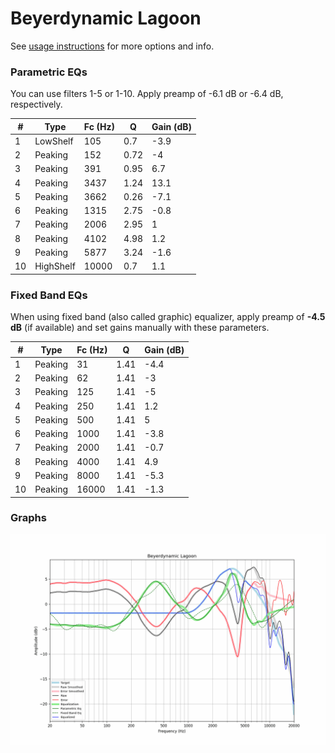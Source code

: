 # Beyerdynamic Lagoon
See [usage instructions](https://github.com/jaakkopasanen/AutoEq#usage) for more options and info.

### Parametric EQs
You can use filters 1-5 or 1-10. Apply preamp of -6.1 dB or -6.4 dB, respectively.

|   # | Type      |   Fc (Hz) |    Q |   Gain (dB) |
|-----|-----------|-----------|------|-------------|
|   1 | LowShelf  |       105 | 0.7  |        -3.9 |
|   2 | Peaking   |       152 | 0.72 |        -4   |
|   3 | Peaking   |       391 | 0.95 |         6.7 |
|   4 | Peaking   |      3437 | 1.24 |        13.1 |
|   5 | Peaking   |      3662 | 0.26 |        -7.1 |
|   6 | Peaking   |      1315 | 2.75 |        -0.8 |
|   7 | Peaking   |      2006 | 2.95 |         1   |
|   8 | Peaking   |      4102 | 4.98 |         1.2 |
|   9 | Peaking   |      5877 | 3.24 |        -1.6 |
|  10 | HighShelf |     10000 | 0.7  |         1.1 |

### Fixed Band EQs
When using fixed band (also called graphic) equalizer, apply preamp of **-4.5 dB** (if available) and set gains manually with these parameters.

|   # | Type    |   Fc (Hz) |    Q |   Gain (dB) |
|-----|---------|-----------|------|-------------|
|   1 | Peaking |        31 | 1.41 |        -4.4 |
|   2 | Peaking |        62 | 1.41 |        -3   |
|   3 | Peaking |       125 | 1.41 |        -5   |
|   4 | Peaking |       250 | 1.41 |         1.2 |
|   5 | Peaking |       500 | 1.41 |         5   |
|   6 | Peaking |      1000 | 1.41 |        -3.8 |
|   7 | Peaking |      2000 | 1.41 |        -0.7 |
|   8 | Peaking |      4000 | 1.41 |         4.9 |
|   9 | Peaking |      8000 | 1.41 |        -5.3 |
|  10 | Peaking |     16000 | 1.41 |        -1.3 |

### Graphs
![](./Beyerdynamic%20Lagoon.png)

